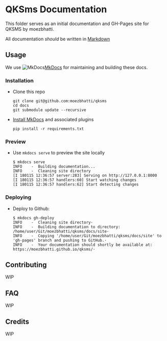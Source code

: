 # QKSms Documentation
This folder serves as an initial documentation and GH-Pages site for QKSMS by moezbhatti.

All documentation *should* be written in [Markdown](https://guides.github.com/features/mastering-markdown/)

## Usage
We use ![MkDocs](docs/assets/images/icon.ico)[MkDocs](https://www.mkdocs.org) for maintaining and building these docs.

### Installation
- Clone this repo
    ```console
    git clone git@github.com:moezbhatti/qksms
    cd docs
    git submodule update --recursive
    ```
- [Install MkDocs](https://www.mkdocs.org/#installation) and associated plugins
    ```console
    pip install -r requirements.txt
    ```

### Preview
- Use `mkdocs serve` to preview the site locally
    ```console
    $ mkdocs serve
    INFO    -  Building documentation...
    INFO    -  Cleaning site directory
    [I 180115 12:36:57 server:283] Serving on http://127.0.0.1:8000
    [I 180115 12:36:57 handlers:60] Start watching changes
    [I 180115 12:36:57 handlers:62] Start detecting changes
    ```

### Deploying
- Deploy to Github:
    ```console
    $ mkdocs gh-deploy
    INFO    -  Cleaning site directory·
    INFO    -  Building documentation to directory: /home/user/Git/moezbhatti/qksms/docs/site·
    INFO    -  Copying '/home/user/Git/moezbhatti/qksms/docs/site' to 'gh-pages' branch and pushing to GitHub.·
    INFO    -  Your documentation should shortly be available at: https://moezbhatti.github.io/qksms/·
    ```

## Contributing
WIP

## FAQ
WIP

## Credits
WIP
